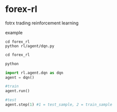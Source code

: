 # forex-rl
fotrx trading reinforcement learning

example

```
cd forex_rl
python rl/agent/dqn.py
```

```python
cd forex_rl

python

import rl.agent.dqn as dqn
agent = dqn()

#train
agent.run()

#test
agent.step(1) #1 = test_sample, 2 = train_sample
